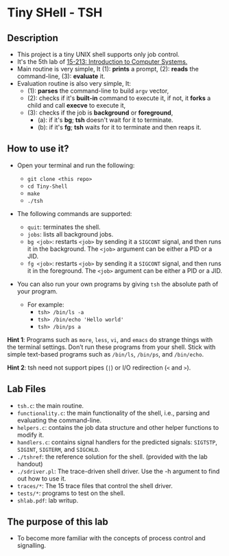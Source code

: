 # Tiny SHell - TSH


## Description

- This project is a tiny UNIX shell supports only job control.
- It's the 5th lab of [15-213: Introduction to Computer Systems.](https://www.cs.cmu.edu/afs/cs.cmu.edu/academic/class/15213-f15/www/schedule.html)
- Main routine is very simple, It (1): **prints** a prompt, (2): **reads** the command-line, (3): **evaluate** it.
- Evaluation routine is also very simple, It: 
    - (1): **parses** the command-line to build `argv` vector, 
    - (2): checks if it's **built-in** command to execute it, if not, it **forks** a child and call **execve** to execute it, 
    - (3): checks if the job is **background** or **foreground**,
        - (a): if it's **bg**; **tsh** doesn't wait for it to terminate.
        - (b): if it's **fg**; **tsh** waits for it to terminate and then reaps it.


## How to use it?
- Open your terminal and run the following:
    - `git clone <this repo>`
    - `cd Tiny-Shell`
    - `make`
    - `./tsh`
- The following commands are supported:
    - `quit`: terminates the shell.
    - `jobs`: lists all background jobs.
    - `bg <job>`: restarts `<job>` by sending it a `SIGCONT` signal, and then runs it in the background. The `<job>` argument can be either a PID or a JID.
    - `fg <job>`: restarts `<job>` by sending it a `SIGCONT` signal, and then runs it in the foreground. The `<job>` argument can be either a PID or a JID.

- You can also run your own programs by giving `tsh` the absolute path of your program.
    - For example:
        - `tsh> /bin/ls -a`
        - `tsh> /bin/echo 'Hello world'`
        - `tsh> /bin/ps a`

**Hint 1**: Programs such as `more`, `less`, `vi`, and `emacs` do strange things with the terminal settings. Don’t run these programs from your shell. Stick with simple text-based programs such as `/bin/ls`, `/bin/ps`, and `/bin/echo`.

**Hint 2**: tsh need not support pipes (`|`) or I/O redirection (`<` and `>`).

## Lab Files

- `tsh.c`: the main routine.
- `functionality.c`: the main functionality of the shell, i.e., parsing and evaluating the command-line.
- `helpers.c`: contains the job data structure and other helper functions to modify it.
- `handlers.c`: contains signal handlers for the predicted signals: `SIGTSTP`, `SIGINT`, `SIGTERM`, and `SIGCHLD`.
- `./tshref`: the reference solution for the shell. (provided with the lab handout)
- `./sdriver.pl`: The trace-driven shell driver. Use the -h argument to find out how to use it.
- `traces/*`: The 15 trace files that control the shell driver.
- `tests/*`: programs to test on the shell.
- `shlab.pdf`: lab writup.

## The purpose of this lab

- To become more familiar with the concepts of process control and signalling. 
